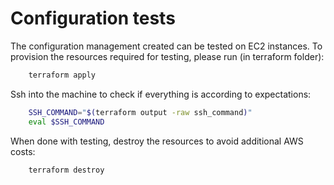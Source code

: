 # Configuration tests

The configuration management created can be tested on EC2 instances.
To provision the resources required for testing, please run (in terraform folder):

```bash
    terraform apply
```

Ssh into the machine to check if everything is according to expectations:

```bash
    SSH_COMMAND="$(terraform output -raw ssh_command)"
    eval $SSH_COMMAND
```

When done with testing, destroy the resources to avoid additional AWS costs:

```bash
    terraform destroy
```
